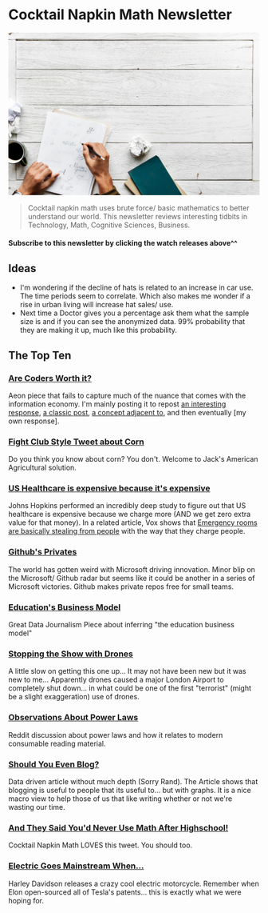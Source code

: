 # Cocktail Napkin Math Newsletter

![Newsletter Hero](./img/cocktailNapkin.jpg)

> Cocktail napkin math uses brute force/ basic mathematics to better understand our world. This newsletter reviews interesting tidbits in Technology, Math, Cognitive Sciences, Business.

#### Subscribe to this newsletter by clicking the watch releases above^^

## Ideas

- I'm wondering if the decline of hats is related to an increase in car use. The time periods seem to correlate. Which also makes me wonder if a rise in urban living will increase hat sales/ use.
- Next time a Doctor gives you a percentage ask them what the sample size is and if you can see the anonymized data. 99% probability that they are making it up, much like this probability. 

## The Top Ten

### [Are Coders Worth it?](https://aeon.co/essays/dad-s-company-made-burgers-mine-just-eats-them)

Aeon piece that fails to capture much of the nuance that comes with the information economy. I'm mainly posting it to repost [an interesting response](https://meltingasphalt.com/wealth-the-toxic-byproduct/), [a classic post](https://www.stilldrinking.org/programming-sucks), [a concept adjacent to](https://www.ribbonfarm.com/2017/08/17/the-premium-mediocre-life-of-maya-millennial/), and then eventually [my own response]. 

### [Fight Club Style Tweet about Corn](https://twitter.com/SwiftOnSecurity/status/1074810043495796736)

Do you think you know about corn? You don't. Welcome to Jack's American Agricultural solution. 

### [US Healthcare is expensive because it's expensive](https://www.jhsph.edu/news/news-releases/2019/us-health-care-spending-highest-among-developed-countries.html)

Johns Hopkins performed an incredibly deep study to figure out that US healthcare is expensive because we charge more (AND we get zero extra value for that money). In a related article, Vox shows that [Emergency rooms are basically stealing from people](https://www.vox.com/health-care/2018/12/18/18134825/emergency-room-bills-health-care-costs-america) with the way that they charge people. 

### [Github's Privates](https://blog.github.com/2019-01-07-new-year-new-github/)

The world has gotten weird with Microsoft driving innovation. Minor blip on the Microsoft/ Github radar but seems like it could be another in a series of Microsoft victories. Github makes private repos free for small teams. 

### [Education's Business Model](https://www.conradbastable.com/essays/the-uncharity-of-college-the-big-business-nobody-understands)

Great Data Journalism Piece about inferring "the education business model"

### [Stopping the Show with Drones](https://www.abc.net.au/news/2018-12-21/gatwick-airport-delays-drones-troops-deployed/10645708)

A little slow on getting this one up... It may not have been new but it was new to me... Apparently drones caused a major London Airport to completely shut down... in what could be one of the first "terrorist" (might be a slight exaggeration) use of drones. 

### [Observations About Power Laws](https://www.reddit.com/r/slatestarcodex/comments/9rvroo/most_of_what_you_read_on_the_internet_is_written/)

Reddit discussion about power laws and how it relates to modern consumable reading material. 

### [Should You Even Blog?](https://sparktoro.com/blog/can-you-still-blog-your-way-to-visibility-credibility/)

Data driven article without much depth (Sorry Rand). The Article shows that blogging is useful to people that its useful to... but with graphs. It is a nice macro view to help those of us that like writing whether or not we're wasting our time.

### [And They Said You'd Never Use Math After Highschool!](https://twitter.com/fermatslibrary/status/1082273172114862083)

Cocktail Napkin Math LOVES this tweet. You should too.

### [Electric Goes Mainstream When...](https://www.harley-davidson.com/us/en/motorcycles/future-vehicles/livewire.html)

Harley Davidson releases a crazy cool electric motorcycle. Remember when Elon open-sourced all of Tesla's patents... this is exactly what we were hoping for.